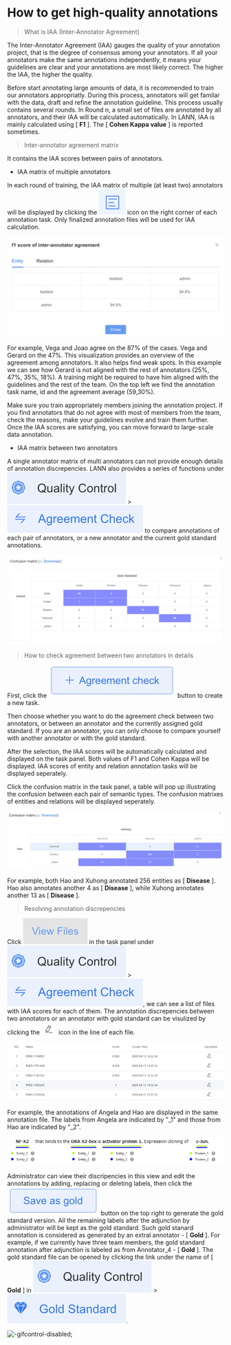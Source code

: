 # How to get high-quality annotations

> What is IAA (Inter-Annotator Agreement)

The Inter-Annotator Agreement (IAA) gauges the quality of your annotation project, that is the degree of consensus among your annotators. If all your annotators make the same annotations independently, it means your guidelines are clear and your annotations are most likely correct. The higher the IAA, the higher the quality.

Before start annotating large amounts of data, it is recommended to train our annotators appropriatly. During this process, annotators will get familar with the data, draft and refine the annotation guideline. This process usually contains several rounds. In Round n, a small set of files are annotated by all annotators, and their IAA will be calculated automatically. In LANN, IAA is mainly calculated using [ **F1** ]. The [ **Cohen Kappa value** ] is reported sometimes. 

> Inter-annotator agreement matrix

It contains the IAA scores between pairs of annotators. 

* IAA matrix of multiple annotators 

In each round of training, the IAA matrix of multiple (at least two) annotators  will be displayed by clicking the ![logo](../_gif/agreement_icon.gif ':size=40x40') icon on the right corner of each annotation task. Only finalized annotation files will be used for IAA calculation.

![logo]( ../_gif/agreement_matrix.gif )


For example, Vega and Joao agree on the 87% of the cases. Vega and Gerard on the 47%. This visualization provides an overview of the agreement among annotators. It also helps find weak spots. In this example we can see how Gerard is not aligned with the rest of annotators (25%, 47%, 35%, 18%). A training might be required to have him aligned with the guidelines and the rest of the team. On the top left we find the annotation task name, id and the agreement average (59,30%).

Make sure you train appropriately members joining the annotation project. If you find annotators that do not agree with most of members from the team, check the reasons, make your guidelines evolve and train them further. Once the IAA scores are satisfying, you can move forward to large-scale data annotation.

* IAA matrix between two annotators

A single annotator matrix of multi annotators can not provide enough details of annotation discrepencies. LANN also provides a series of functions under ![logo](../_icon/Quality-control.png ':size=150x40') > ![logo](../_icon/Agreement-check.png ':size=200x40') to compare annotations of each pair of annotators, or a new annotator and the current gold standard annotations.

![logo]( ../_images/gold.png )

> How to check agreement between two annotators in details

First, click the ![logo](../_icon/Add-agreement-check.png ':size=150x40'  ) button to create a new task.

Then choose whether you want to do the agreement check between two annotators, or between an annotator and the currently assigned gold standard. If you are an annotator, you can only choose to compare yourself with another annotator or with the gold standard.

After the selection, the IAA scores will be automatically calculated and displayed on the task panel. Both values of F1 and Cohen Kappa will be displayed. IAA scores of entity and relation annotation tasks will be displayed seperately.

Click the confusion matrix in the task panel, a table will pop up illustrating the confusion between each pair of semantic types. The confusion matrixes of entities and relations will be displayed seperately.

![logo]( ../_images/matrix-two-annotator.png )

For example, both Hao and Xuhong annotated 256 entities as [ **Disease** ]. Hao also annotates another 4 as [ **Disease** ], while Xuhong annotates another 13 as [ **Disease** ].

> Resolving annotation discrepencies

Click ![logo](../_icon/View-files.png ':size=90x40' ) in the task panel under ![logo](../_icon/Quality-control.png ':size=150x40') > ![logo](../_icon/Agreement-check.png ':size=200x40'), we can see a list of files with IAA scores for each of them. The annotation discrepencies between two annotators or an annotator with gold standard can be visulized by clicking the ![logo](../_icon/pencil.png ) icon in the line of each file.

![logo]( ../_images/each-gold.png )
<!-- ![logo]( ../_images/each-gold.png ) -->

For example, the annotations of Angela and Hao are displayed in the same annotation file. The labels from Angela are indicated by "\_1" and those from Hao are indicated by "\_2".

![logo]( ../_images/display-in-one-file.png )

Administrator can view their discripencies in this view and edit the annotations by adding, replacing or deleting labels, then click the ![logo](../_icon/Save-as-gold.png ':size=120x40' ) button on the top right to generate the gold standard version. All the remaining labels after the adjunction by administrator will be kept as the gold standard. Such gold stanard annotation is considered as generated by an extral annotator - [ **Gold** ]. For example, if we currently have three team members, the gold standard annotation after adjunction is labeled as from Annotator_4 - [ **Gold** ]. The gold standard file can be opened by clicking the link under the name of [ **Gold** ] in ![logo](../_icon/Quality-control.png ':size=150x40')  > ![logo](../_icon/Gold-standard.png ':size=150x40').


![](../_gif/set-as-gold.gif "-gifcontrol-disabled;")


